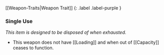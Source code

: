 
[[Weapon-Traits|Weapon Trait]]
{: .label .label-purple }

### Single Use
*This item is designed to be disposed of when exhausted.*
* This weapon does not have [[Loading]] and when out of [[Capacity]] ceases to function.